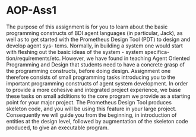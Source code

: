 AOP-Ass1
========

The purpose of this assignment is for you to learn about the basic programming constructs of BDI agent languages (in particular, Jack), as well as to get started with the Prometheus Design Tool (PDT) to design and develop agent sys- tems. Normally, in building a system one would start with fleshing out the basic ideas of the system - system specifica- tion/requirements/etc. However, we have found in teaching Agent Oriented Programming and Design that students need to have a concrete grasp of the programming constructs, before doing design. Assignment one therefore consists of small programming tasks introducing you to the important programming constructs of agent system development. In order to provide a more cohesive and integrated project experience, we base these tasks on small additions to the core program we provide as a starting point for your major project. The Prometheus Design Tool produces skeleton code, and you will be using this feature in your large project. Consequently we will guide you from the beginning, in introduction of entities at the design level, followed by augmentation of the skeleton code produced, to give an executable program.